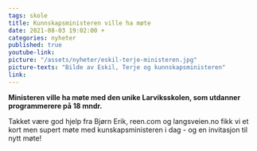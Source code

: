 ```yaml
---
tags: skole
title: Kunnskapsministeren ville ha møte 
date: 2021-08-03 19:02:00 +
categories: nyheter
published: true
youtube-link: 
picture: "/assets/nyheter/eskil-terje-ministeren.jpg"
picture-texts: "Bilde av Eskil, Terje og kunnskapsministeren"
link: 
---
```


**Ministeren ville ha møte med den unike Larviksskolen, som utdanner programmerere på 18 mndr.**

Takket være god hjelp fra Bjørn Erik, reen.com og langsveien.no fikk vi et kort men supert møte med kunskapsministeren i dag - og en invitasjon til nytt møte!
